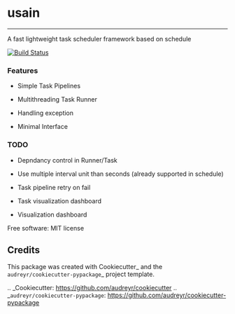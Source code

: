 
# usain
---
A fast lightweight task scheduler framework based on schedule

[![Build Status](https://travis-ci.com/adhaamehab/usian.svg?branch=master)](https://travis-ci.com/adhaamehab/usian)



### Features

- Simple Task Pipelines

- Multithreading Task Runner

- Handling exception

- Minimal Interface

### TODO

- Depndancy control in Runner/Task

- Use multiple interval unit than seconds (already supported in schedule)

- Task pipeline retry on fail

- Task visualization dashboard

- Visualization dashboard


Free software: MIT license

Credits
-------

This package was created with Cookiecutter_ and the `audreyr/cookiecutter-pypackage`_ project template.

.. _Cookiecutter: https://github.com/audreyr/cookiecutter
.. _`audreyr/cookiecutter-pypackage`: https://github.com/audreyr/cookiecutter-pypackage
